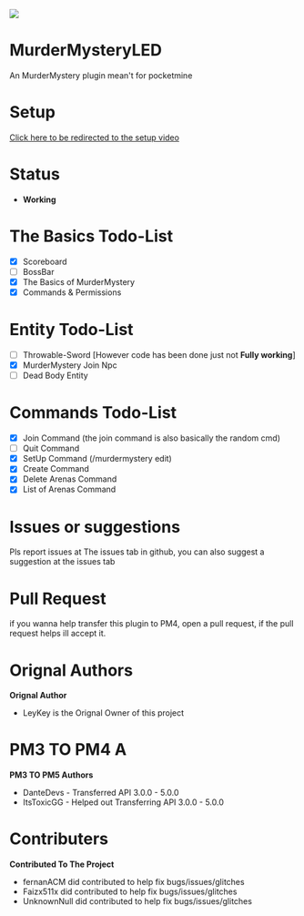 <a align="center"><img src="https://raw.githubusercontent.com/DanteDEVS/MurderMysteryLED/main/additional/icon.png"></img></a>
# MurderMysteryLED
An MurderMystery plugin mean't for pocketmine
# Setup
[Click here to be redirected to the setup video](https://youtu.be/WtCOuMJkXbI)
# Status
- **Working**

# The Basics Todo-List
- [X] Scoreboard
- [ ] BossBar
- [X] The Basics of MurderMystery
- [X] Commands & Permissions
# Entity Todo-List
- [ ] Throwable-Sword [However code has been done just not **Fully working**]
- [X] MurderMystery Join Npc
- [ ] Dead Body Entity
# Commands Todo-List
- [X] Join Command (the join command is also basically the random cmd)
- [ ] Quit Command 
- [X] SetUp Command (/murdermystery edit)
- [X] Create Command
- [X] Delete Arenas Command
- [X] List of Arenas Command 
# Issues or suggestions
Pls report issues at The issues tab in github, you can also suggest a suggestion at the issues tab
# Pull Request
if you wanna help transfer this plugin to PM4, open a pull request, if the pull request helps ill accept it.
# Orignal Authors
**Orignal Author**
- LeyKey is the Orignal Owner of this project
# PM3 TO PM4 A
**PM3 TO PM5 Authors**
- DanteDevs - Transferred API 3.0.0 - 5.0.0
- ItsToxicGG - Helped out Transferring API 3.0.0 - 5.0.0
# Contributers
**Contributed To The Project**
- fernanACM did contributed to help fix bugs/issues/glitches
- Faizx511x did contributed to help fix bugs/issues/glitches
- UnknownNull did contributed to help fix bugs/issues/glitches
